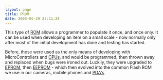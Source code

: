 ```yaml
---
layout: page
title: PROM
date: 2005-06-29 23:11:24
---
```

<p>This type of <a href="/wiki/rom.html" title="Read Only Memory">ROM</a> allows a programmer to populate it once, and once only. It can be used when developing an item on a small scale - now normally only after most of the initial development has done and testing has started.
</p>
<p>Before, these were used as the only means of developing with MicroControllers and <a href="/wiki/cpu.html" title="Central Processing Unit">CPUs</a>, and would be programmed, then thrown away and replaced when bugs were ironed out. Luckily, they were upgraded to <a href="/wiki/eprom.html" title="Erasable Programmable Rom">EPROM</a>, then <a href="/wiki/eeprom.html" title="Electrically Erasable Programmable ROM">EEPROM</a> - which then evolved into the common Flash ROM we use in our cameras, mobile phones and <a href="/wiki/pda.html" title="Personal Data Assistant">PDA's</a>.
</p>
